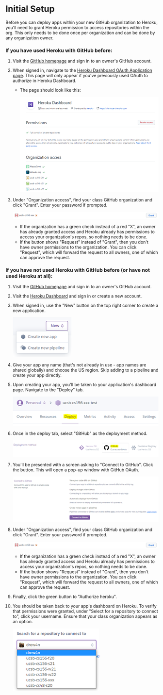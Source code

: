 # Initial Setup

Before you can deploy apps within your new GitHub organization to Heroku, you'll need to grant Heroku permission to access repositories within the org. This only needs to be done once per organization and can be done by any organization owner.

### If you have used Heroku with GitHub before:

1. Visit the [GitHub homepage](https://github.com/) and sign in to an owner's GitHub account.
2. When signed in, navigate to the [Heroku Dashboard OAuth Application page](https://github.com/settings/connections/applications/2bde25e3844dcbccc16d). This page will only appear if you've previously used OAuth to authorize in Heroku Dashboard.
    * The page should look like this:

        ![Heroku OAuth Application page](../../images/services/heroku/heroku-oauth-app-page.PNG)

3. Under "Organization access", find your class GitHub organization and click "Grant". Enter your password if prompted.
    
    ![Heroku Grant Button](../../images/services/heroku/heroku-grant-button.PNG)

    * If the organization has a green check instead of a red "X", an owner has already granted access and Heroku already has permissions to access your organization's repos, so nothing needs to be done.
    * If the button shows "Request" instead of "Grant", then you don't have owner permissions to the organization. You can click "Request", which will forward the request to all owners, one of which can approve the request. 

### If you have not used Heroku with GitHub before (or have not used Heroku at all):

1. Visit the [GitHub homepage](https://github.com/) and sign in to an owner's GitHub account.
2. Visit the [Heroku Dashboard](https://dashboard.heroku.com/) and sign in or create a new account.
3. When signed in, use the "New" button on the top right corner to create a new application.

    ![Heroku Create New App Button](../../images/services/heroku/heroku-create-new-app.PNG)

4. Give your app any name (that's not already in use - app names are shared globally) and choose the US region. Skip adding to a pipeline and create your app directly.
5. Upon creating your app, you'll be taken to your application's dashboard page. Navigate to the "Deploy" tab.

    ![Heroku Deploy Tab](../../images/services/heroku/heroku-deploy-tab.PNG)

6. Once in the deploy tab, select "GitHub" as the deployment method.

    ![Heroku Deploy Method](../../images/services/heroku/heroku-deploy-method.PNG)

7. You'll be presented with a screen asking to "Connect to GitHub". Click the button. This will open a pop-up window with GitHub OAuth.

    ![Heroku Connect to GitHub](../../images/services/heroku/heroku-connect-to-github.PNG)

8. Under "Organization access", find your class GitHub organization and click "Grant". Enter your password if prompted.
    
    ![Heroku Grant Button](../../images/services/heroku/heroku-grant-button.PNG)

    * If the organization has a green check instead of a red "X", an owner has already granted access and Heroku already has permissions to access your organization's repos, so nothing needs to be done.
    * If the button shows "Request" instead of "Grant", then you don't have owner permissions to the organization. You can click "Request", which will forward the request to all owners, one of which can approve the request. 

9. Finally, click the green button to "Authorize heroku".
10. You should be taken back to your app's dashboard on Heroku. To verify that permissions were granted, under "Select for a repository to connect to", click your username. Ensure that your class organization appears as an option.

    ![Heroku GitHub Account List](../../images/services/heroku/heroku-github-account-list.PNG)

